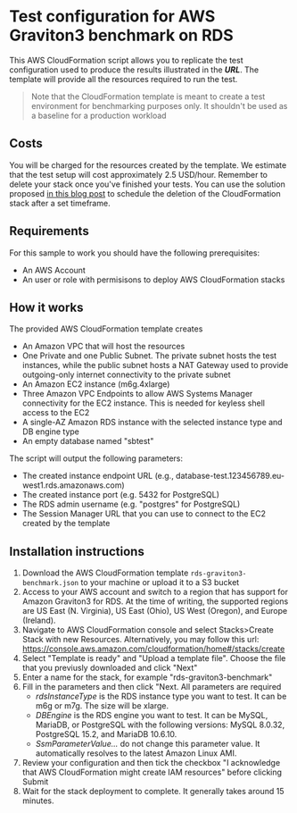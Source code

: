 
# Test configuration for AWS Graviton3 benchmark on RDS

This AWS CloudFormation script allows you to replicate the test configuration used to produce the results illustrated in the ***URL***. The template will provide all the resources required to run the test.

> Note that the CloudFormation template is meant to create a test environment for benchmarking purposes only. It shouldn't be used as a baseline for a production workload

## Costs

You will be charged for the resources created by the template. We estimate that the test setup will cost approximately 2.5 USD/hour. Remember to delete your stack once you've finished your tests. You can use the solution proposed [in this blog post](https://aws.amazon.com/blogs/infrastructure-and-automation/scheduling-automatic-deletion-of-aws-cloudformation-stacks/) to schedule the deletion of the CloudFormation stack after a set timeframe. 

## Requirements

For this sample to work you should have the following prerequisites:
* An AWS Account
* An user or role with permisisons to deploy AWS CloudFormation stacks

## How it works

The provided AWS CloudFormation template creates
* An Amazon VPC that will host the resources
* One Private and one Public Subnet. The private subnet hosts the test instances, while the public subnet hosts a NAT Gateway used to provide outgoing-only internet connectivity to the private subnet
* An Amazon EC2 instance (m6g.4xlarge)
* Three Amazon VPC Endpoints to allow AWS Systems Manager connectivity for the EC2 instance. This is needed for keyless shell access to the EC2
* A single-AZ Amazon RDS instance with the selected instance type and DB engine type
* An empty database named "sbtest"

The script will output the following parameters:

* The created instance endpoint URL (e.g., database-test.123456789.eu-west1.rds.amazonaws.com)
* The created instance port (e.g. 5432 for PostgreSQL)
* The RDS admin username (e.g. "postgres" for PostgreSQL)
* The Session Manager URL that you can use to connect to the EC2 created by the template

## Installation instructions

1. Download the AWS CloudFormation template `rds-graviton3-benchmark.json` to your machine or upload it to a S3 bucket
2. Access to your AWS account and switch to a region that has support for Amazon Graviton3 for RDS. At the time of writing, the supported regions are US East (N. Virginia), US East (Ohio), US West (Oregon), and Europe (Ireland).
3. Navigate to AWS CloudFormation console and select Stacks>Create Stack with new Resources. Alternatively, you may follow this url: https://console.aws.amazon.com/cloudformation/home#/stacks/create
4. Select "Template is ready" and "Upload a template file". Choose the file that you previusly downloaded and click "Next"
5. Enter a name for the stack, for example "rds-graviton3-benchmark"
6. Fill in the parameters and then click "Next. All parameters are required
    * *rdsInstanceType* is the RDS instance type you want to test. It can be m6g or m7g. The size will be xlarge.
    * *DBEngine* is the RDS engine you want to test. It can be MySQL, MariaDB, or PostgreSQL with the following versions: MySQL 8.0.32, PostgreSQL 15.2, and MariaDB 10.6.10.
    * *SsmParameterValue...* do not change this parameter value. It automatically resolves to the latest Amazon Linux AMI.
8. Review your configuration and then tick the checkbox "I acknowledge that AWS CloudFormation might create IAM resources" before clicking Submit
8. Wait for the stack deployment to complete. It generally takes around 15 minutes.
